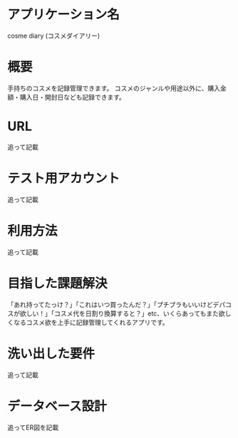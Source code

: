 # アプリケーション名
cosme diary (コスメダイアリー)

# 概要
手持ちのコスメを記録管理できます。
コスメのジャンルや用途以外に、購入金額・購入日・開封日なども記録できます。

# URL
追って記載
# テスト用アカウント
追って記載
# 利用方法
追って記載

# 目指した課題解決
「あれ持ってたっけ？」「これはいつ買ったんだ？」「プチプラもいいけどデパコスが欲しい！」「コスメ代を日割り換算すると？」etc、いくらあってもまた欲しくなるコスメ欲を上手に記録管理してくれるアプリです。

# 洗い出した要件
追って記載
# データベース設計
追ってER図を記載
